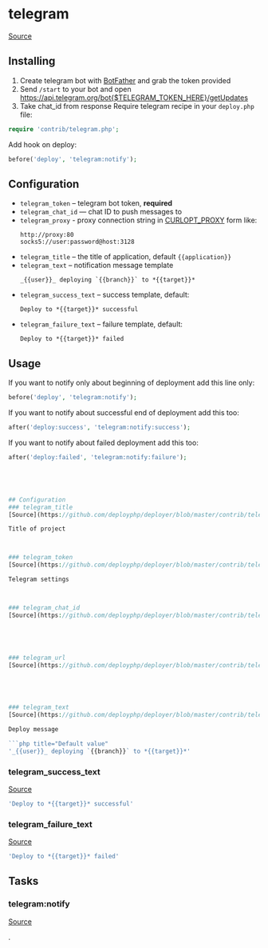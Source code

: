<!-- DO NOT EDIT THIS FILE! -->
<!-- Instead edit contrib/telegram.php -->
<!-- Then run bin/docgen -->

# telegram

[Source](/contrib/telegram.php)


## Installing
  1. Create telegram bot with [BotFather](https://t.me/BotFather) and grab the token provided
  2. Send `/start` to your bot and open https://api.telegram.org/bot{$TELEGRAM_TOKEN_HERE}/getUpdates
  3. Take chat_id from response
Require telegram recipe in your `deploy.php` file:

```php
require 'contrib/telegram.php';
```

Add hook on deploy:

```php
before('deploy', 'telegram:notify');
```

## Configuration

- `telegram_token` – telegram bot token, **required**
- `telegram_chat_id` — chat ID to push messages to
- `telegram_proxy` - proxy connection string in [CURLOPT_PROXY](https://curl.haxx.se/libcurl/c/CURLOPT_PROXY.html) form like:
  ```
  http://proxy:80
  socks5://user:password@host:3128
   ```
- `telegram_title` – the title of application, default `{{application}}`
- `telegram_text` – notification message template
  ```
  _{{user}}_ deploying `{{branch}}` to *{{target}}*
  ```
- `telegram_success_text` – success template, default:
  ```
  Deploy to *{{target}}* successful

  ```
- `telegram_failure_text` – failure template, default:
  ```
  Deploy to *{{target}}* failed
  ```

## Usage

If you want to notify only about beginning of deployment add this line only:

```php
before('deploy', 'telegram:notify');
```

If you want to notify about successful end of deployment add this too:

```php
after('deploy:success', 'telegram:notify:success');
```
If you want to notify about failed deployment add this too:

```php
after('deploy:failed', 'telegram:notify:failure');





## Configuration
### telegram_title
[Source](https://github.com/deployphp/deployer/blob/master/contrib/telegram.php#L67)

Title of project



### telegram_token
[Source](https://github.com/deployphp/deployer/blob/master/contrib/telegram.php#L72)

Telegram settings



### telegram_chat_id
[Source](https://github.com/deployphp/deployer/blob/master/contrib/telegram.php#L75)





### telegram_url
[Source](https://github.com/deployphp/deployer/blob/master/contrib/telegram.php#L78)





### telegram_text
[Source](https://github.com/deployphp/deployer/blob/master/contrib/telegram.php#L83)

Deploy message

```php title="Default value"
'_{{user}}_ deploying `{{branch}}` to *{{target}}*'
```


### telegram_success_text
[Source](https://github.com/deployphp/deployer/blob/master/contrib/telegram.php#L84)



```php title="Default value"
'Deploy to *{{target}}* successful'
```


### telegram_failure_text
[Source](https://github.com/deployphp/deployer/blob/master/contrib/telegram.php#L85)



```php title="Default value"
'Deploy to *{{target}}* failed'
```



## Tasks

### telegram:notify
[Source](https://github.com/deployphp/deployer/blob/master/contrib/telegram.php#L90)

.




